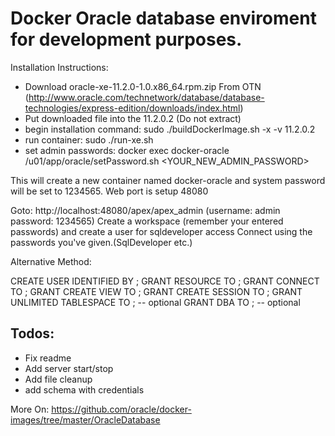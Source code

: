 # Docker Oracle database enviroment for development purposes.

Installation Instructions:
- Download oracle-xe-11.2.0-1.0.x86_64.rpm.zip From OTN (http://www.oracle.com/technetwork/database/database-technologies/express-edition/downloads/index.html)
- Put downloaded file into the 11.2.0.2 (Do not extract)
- begin installation command: sudo ./buildDockerImage.sh -x -v 11.2.0.2
- run container: sudo ./run-xe.sh
- set admin passwords: docker exec docker-oracle /u01/app/oracle/setPassword.sh <YOUR_NEW_ADMIN_PASSWORD>


This will create a new container named docker-oracle and system password will be set to 1234565.
Web port is setup 48080 

Goto: http://localhost:48080/apex/apex_admin  (username: admin password: 1234565)
Create a workspace (remember your entered passwords) and create a user for sqldeveloper access
Connect using the passwords you've given.(SqlDeveloper etc.)

Alternative Method: 

CREATE USER <USERNAME> IDENTIFIED BY <PASSWORD>;
GRANT RESOURCE TO <USERNAME>;
GRANT CONNECT TO <USERNAME>;
GRANT CREATE VIEW TO <USERNAME>;
GRANT CREATE SESSION TO <USERNAME>;
GRANT UNLIMITED TABLESPACE TO <USERNAME>;  -- optional
GRANT DBA TO <USERNAME>; -- optional




## Todos:
- Fix readme
- Add server start/stop
- Add file cleanup
- add schema with credentials

More On: https://github.com/oracle/docker-images/tree/master/OracleDatabase
